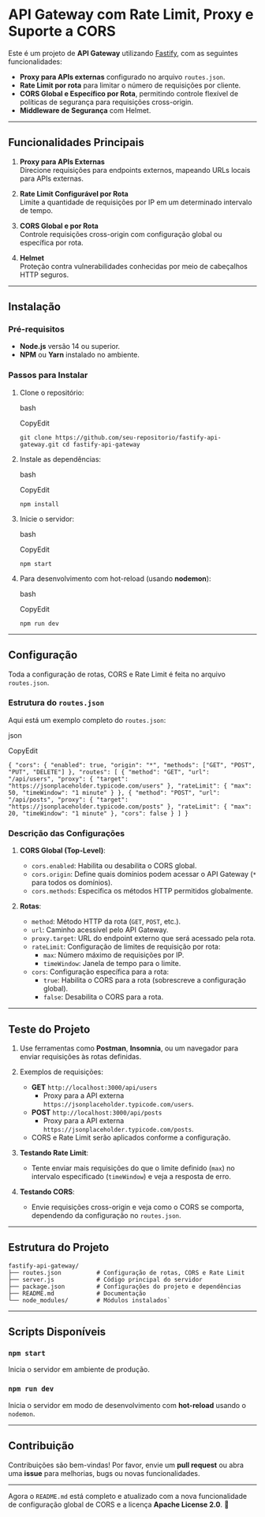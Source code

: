 # API Gateway com Rate Limit, Proxy e Suporte a CORS

Este é um projeto de **API Gateway** utilizando [Fastify](https://www.fastify.io/), com as seguintes funcionalidades:

-   **Proxy para APIs externas** configurado no arquivo `routes.json`.
-   **Rate Limit por rota** para limitar o número de requisições por cliente.
-   **CORS Global e Específico por Rota**, permitindo controle flexível de políticas de segurança para requisições cross-origin.
-   **Middleware de Segurança** com Helmet.

----------

## Funcionalidades Principais

1.  **Proxy para APIs Externas**  
    Direcione requisições para endpoints externos, mapeando URLs locais para APIs externas.
    
2.  **Rate Limit Configurável por Rota**  
    Limite a quantidade de requisições por IP em um determinado intervalo de tempo.
    
3.  **CORS Global e por Rota**  
    Controle requisições cross-origin com configuração global ou específica por rota.
    
4.  **Helmet**  
    Proteção contra vulnerabilidades conhecidas por meio de cabeçalhos HTTP seguros.
    

----------

## Instalação

### Pré-requisitos

-   **Node.js** versão 14 ou superior.
-   **NPM** ou **Yarn** instalado no ambiente.

### Passos para Instalar

1.  Clone o repositório:
    
    bash
    
    CopyEdit
    
    `git clone https://github.com/seu-repositorio/fastify-api-gateway.git
    cd fastify-api-gateway` 
    
2.  Instale as dependências:
    
    bash
    
    CopyEdit
    
    `npm install` 
    
3.  Inicie o servidor:
    
    bash
    
    CopyEdit
    
    `npm start` 
    
4.  Para desenvolvimento com hot-reload (usando **nodemon**):
    
    bash
    
    CopyEdit
    
    `npm run dev` 
    

----------

## Configuração

Toda a configuração de rotas, CORS e Rate Limit é feita no arquivo `routes.json`.

### Estrutura do `routes.json`

Aqui está um exemplo completo do `routes.json`:

json

CopyEdit

`{
  "cors": {
    "enabled": true,
    "origin": "*",
    "methods": ["GET", "POST", "PUT", "DELETE"]
  },
  "routes": [
    {
      "method": "GET",
      "url": "/api/users",
      "proxy": {
        "target": "https://jsonplaceholder.typicode.com/users"
      },
      "rateLimit": {
        "max": 50,
        "timeWindow": "1 minute"
      }
    },
    {
      "method": "POST",
      "url": "/api/posts",
      "proxy": {
        "target": "https://jsonplaceholder.typicode.com/posts"
      },
      "rateLimit": {
        "max": 20,
        "timeWindow": "1 minute"
      },
      "cors": false
    }
  ]
}` 

### Descrição das Configurações

1.  **CORS Global (Top-Level)**:
    
    -   `cors.enabled`: Habilita ou desabilita o CORS global.
    -   `cors.origin`: Define quais domínios podem acessar o API Gateway (`*` para todos os domínios).
    -   `cors.methods`: Especifica os métodos HTTP permitidos globalmente.
2.  **Rotas**:
    
    -   `method`: Método HTTP da rota (`GET`, `POST`, etc.).
    -   `url`: Caminho acessível pelo API Gateway.
    -   `proxy.target`: URL do endpoint externo que será acessado pela rota.
    -   `rateLimit`: Configuração de limites de requisição por rota:
        -   `max`: Número máximo de requisições por IP.
        -   `timeWindow`: Janela de tempo para o limite.
    -   `cors`: Configuração específica para a rota:
        -   `true`: Habilita o CORS para a rota (sobrescreve a configuração global).
        -   `false`: Desabilita o CORS para a rota.

----------

## Teste do Projeto

1.  Use ferramentas como **Postman**, **Insomnia**, ou um navegador para enviar requisições às rotas definidas.
    
2.  Exemplos de requisições:
    
    -   **GET** `http://localhost:3000/api/users`
        -   Proxy para a API externa `https://jsonplaceholder.typicode.com/users`.
    -   **POST** `http://localhost:3000/api/posts`
        -   Proxy para a API externa `https://jsonplaceholder.typicode.com/posts`.
    -   CORS e Rate Limit serão aplicados conforme a configuração.
3.  **Testando Rate Limit**:
    
    -   Tente enviar mais requisições do que o limite definido (`max`) no intervalo especificado (`timeWindow`) e veja a resposta de erro.
4.  **Testando CORS**:
    
    -   Envie requisições cross-origin e veja como o CORS se comporta, dependendo da configuração no `routes.json`.

----------

## Estrutura do Projeto


```
fastify-api-gateway/
├── routes.json          # Configuração de rotas, CORS e Rate Limit
├── server.js            # Código principal do servidor
├── package.json         # Configurações do projeto e dependências
├── README.md            # Documentação
└── node_modules/        # Módulos instalados`
``` 

----------

## Scripts Disponíveis

### `npm start`

Inicia o servidor em ambiente de produção.

### `npm run dev`

Inicia o servidor em modo de desenvolvimento com **hot-reload** usando o `nodemon`.

----------

## Contribuição

Contribuições são bem-vindas! Por favor, envie um **pull request** ou abra uma **issue** para melhorias, bugs ou novas funcionalidades.

----------

Agora o `README.md` está completo e atualizado com a nova funcionalidade de configuração global de CORS e a licença **Apache License 2.0**. 🚀